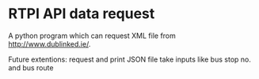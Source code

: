RTPI API data request
====================

A python program which can request XML file from http://www.dublinked.ie/.

Future extentions:
request and print JSON file
take inputs like bus stop no. and bus route

